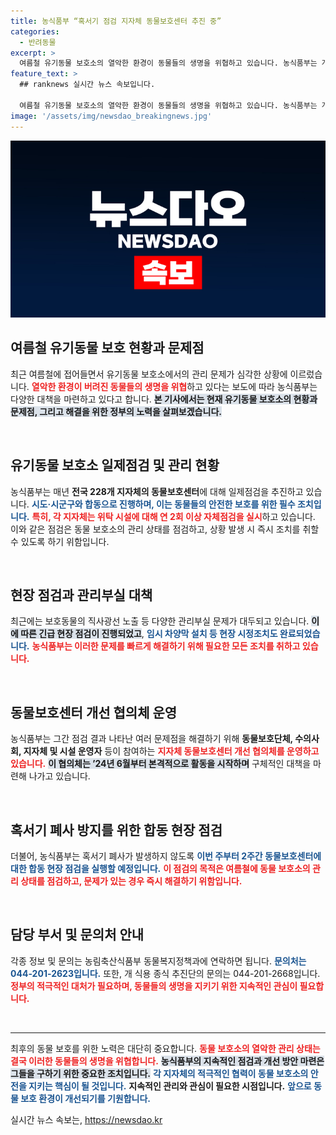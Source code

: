 ```yaml
---
title: 농식품부 “혹서기 점검 지자체 동물보호센터 추진 중”
categories:
  - 반려동물
excerpt: >
  여름철 유기동물 보호소의 열악한 환경이 동물들의 생명을 위협하고 있습니다. 농식품부는 개선 조치를 위해 긴급 현장점검과 협의체 운영에 나섰습니다. 동물들의 생존을 위한 이 노력의 결과는 어떻게 될까요? 클릭해 확인하세요!
feature_text: >
  ## ranknews 실시간 뉴스 속보입니다.

  여름철 유기동물 보호소의 열악한 환경이 동물들의 생명을 위협하고 있습니다. 농식품부는 개선 조치를 위해 긴급 현장점검과 협의체 운영에 나섰습니다. 동물들의 생존을 위한 이 노력의 결과는 어떻게 될까요? 클릭해 확인하세요!
image: '/assets/img/newsdao_breakingnews.jpg'
---
```


<p><img src="/assets/img/newsdao_breakingnews.jpg" alt="ranknews 속보" /></p>

<h2 data-ke-size="size26">여름철 유기동물 보호 현황과 문제점</h2>

<p data-ke-size="size16">최근 여름철에 접어들면서 유기동물 보호소에서의 관리 문제가 심각한 상황에 이르렀습니다. <b><span style="color: #ee2323;">열악한 환경이 버려진 동물들의 생명을 위협</span></b>하고 있다는 보도에 따라 농식품부는 다양한 대책을 마련하고 있다고 합니다. <b><span style="background-color: #21538527;">본 기사에서는 현재 유기동물 보호소의 현황과 문제점, 그리고 해결을 위한 정부의 노력을 살펴보겠습니다.</span></b></p>

<p data-ke-size="size16">&nbsp;</p>

<h2 data-ke-size="size26">유기동물 보호소 일제점검 및 관리 현황</h2>

<p data-ke-size="size16">농식품부는 매년 <b>전국 228개 지자체의 동물보호센터</b>에 대해 일제점검을 추진하고 있습니다. <b><span style="color: #1a5490;">시도·시군구와 합동으로 진행하며, 이는 동물들의 안전한 보호를 위한 필수 조치입니다.</span></b> <b><span style="color: #ee2323;">특히, 각 지자체는 위탁 시설에 대해 연 2회 이상 자체점검을 실시</span></b>하고 있습니다. 이와 같은 점검은 동물 보호소의 관리 상태를 점검하고, 상황 발생 시 즉시 조치를 취할 수 있도록 하기 위함입니다.</p>

<p data-ke-size="size16">&nbsp;</p>

<h2 data-ke-size="size26">현장 점검과 관리부실 대책</h2>

<p data-ke-size="size16">최근에는 보호동물의 직사광선 노출 등 다양한 관리부실 문제가 대두되고 있습니다. <b><span style="background-color: #21538527;">이에 따른 긴급 현장 점검이 진행되었고</span></b>, <b><span style="color: #1a5490;">임시 차양막 설치 등 현장 시정조치도 완료되었습니다.</span></b> <b><span style="color: #ee2323;">농식품부는 이러한 문제를 빠르게 해결하기 위해 필요한 모든 조치를 취하고 있습니다.</span></b></p>

<p data-ke-size="size16">&nbsp;</p>

<h2 data-ke-size="size26">동물보호센터 개선 협의체 운영</h2>

<p data-ke-size="size16">농식품부는 그간 점검 결과 나타난 여러 문제점을 해결하기 위해 <b>동물보호단체, 수의사회, 지자체 및 시설 운영자</b> 등이 참여하는 <b><span style="color: #ee2323;">지자체 동물보호센터 개선 협의체를 운영하고 있습니다.</span></b> <b><span style="background-color: #21538527;">이 협의체는 ’24년 6월부터 본격적으로 활동을 시작하며</span></b> 구체적인 대책을 마련해 나가고 있습니다. </p>

<p data-ke-size="size16">&nbsp;</p>

<h2 data-ke-size="size26">혹서기 폐사 방지를 위한 합동 현장 점검</h2>

<p data-ke-size="size16">더불어, 농식품부는 혹서기 폐사가 발생하지 않도록 <b><span style="color: #1a5490;">이번 주부터 2주간 동물보호센터에 대한 합동 현장 점검을 실행할 예정입니다.</span></b> <b><span style="color: #ee2323;">이 점검의 목적은 여름철에 동물 보호소의 관리 상태를 점검하고, 문제가 있는 경우 즉시 해결하기 위함입니다.</span></b></p>

<p data-ke-size="size16">&nbsp;</p>

<h2 data-ke-size="size26">담당 부서 및 문의처 안내</h2>

<p data-ke-size="size16">각종 정보 및 문의는 농림축산식품부 동물복지정책과에 연락하면 됩니다. <b><span style="color: #1a5490;">문의처는 044-201-2623입니다.</span></b> 또한, 개 식용 종식 추진단의 문의는 044-201-2668입니다. <b><span style="color: #ee2323;">정부의 적극적인 대처가 필요하며, 동물들의 생명을 지키기 위한 지속적인 관심이 필요합니다.</span></b></p>

<p data-ke-size="size16">&nbsp;</p>

<hr>

<p data-ke-size="size16">최후의 동물 보호를 위한 노력은 대단히 중요합니다. <b><span style="color: #ee2323;">동물 보호소의 열악한 관리 상태는 결국 이러한 동물들의 생명을 위협합니다.</span></b> <b><span style="background-color: #21538527;">농식품부의 지속적인 점검과 개선 방안 마련은 그들을 구하기 위한 중요한 조치입니다.</span></b> <b><span style="color: #1a5490;">각 지자체의 적극적인 협력이 동물 보호소의 안전을 지키는 핵심이 될 것입니다.</span></b> <b>지속적인 관리와 관심이 필요한 시점입니다.</b> <b><span style="color: #1a5490;">앞으로 동물 보호 환경이 개선되기를 기원합니다.</span></b></p>
실시간 뉴스 속보는, <a href="https://newsdao.kr" rel="dofollow">https://newsdao.kr</a>


